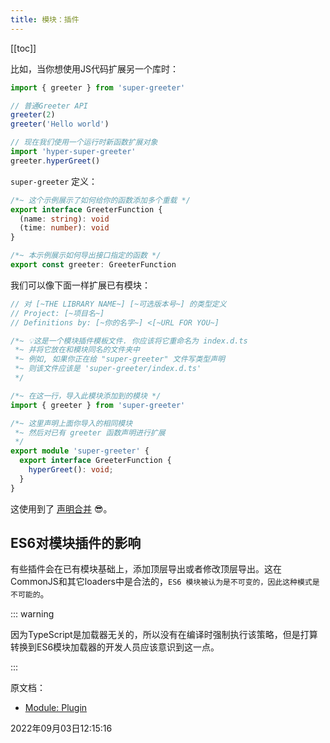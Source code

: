 ```yaml
---
title: 模块：插件
---
```


[[toc]]



比如，当你想使用JS代码扩展另一个库时：

```js
import { greeter } from 'super-greeter'

// 普通Greeter API
greeter(2)
greeter('Hello world')

// 现在我们使用一个运行时新函数扩展对象
import 'hyper-super-greeter'
greeter.hyperGreet()
```

`super-greeter` 定义：

```typescript
/*~ 这个示例展示了如何给你的函数添加多个重载 */
export interface GreeterFunction {
  (name: string): void
  (time: number): void
}

/*~ 本示例展示如何导出接口指定的函数 */
export const greeter: GreeterFunction
```

我们可以像下面一样扩展已有模块：

```typescript {14-16}
// 对 [~THE LIBRARY NAME~] [~可选版本号~] 的类型定义
// Project: [~项目名~]
// Definitions by: [~你的名字~] <[~URL FOR YOU~]

/*~ 💡这是一个模块插件模板文件. 你应该将它重命名为 index.d.ts
 *~ 并将它放在和模块同名的文件夹中
 *~ 例如, 如果你正在给 "super-greeter" 文件写类型声明
 *~ 则该文件应该是 'super-greeter/index.d.ts'
 */

/*~ 在这一行，导入此模块添加到的模块 */
import { greeter } from 'super-greeter'

/*~ 这里声明上面你导入的相同模块
 *~ 然后对已有 greeter 函数声明进行扩展
 */
export module 'super-greeter' {
  export interface GreeterFunction {
    hyperGreet(): void;
  }
}
```

这使用到了 [声明合并](https://www.typescriptlang.org/docs/handbook/declaration-merging.html) 😎。



## ES6对模块插件的影响

有些插件会在已有模块基础上，添加顶层导出或者修改顶层导出。这在CommonJS和其它loaders中是合法的，`ES6 模块被认为是不可变的，因此这种模式是不可能的`。

::: warning

因为TypeScript是加载器无关的，所以没有在编译时强制执行该策略，但是打算转换到ES6模块加载器的开发人员应该意识到这一点。

:::



原文档：

- [Module: Plugin](https://www.typescriptlang.org/docs/handbook/declaration-files/templates/module-plugin-d-ts.html)


2022年09月03日12:15:16

